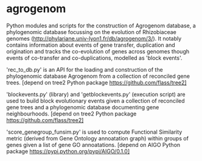# agrogenom
Python modules and scripts for the construction of Agrogenom database, a phylogenomic database focussing on the evolution of Rhizobiaceae genomes (http://phylariane.univ-lyon1.fr/db/agrogenom/3/). It notably contains information about events of gene transfer, duplication and origination and tracks the co-evolution of genes across genomes though events of co-transfer and co-duplications, modelled as 'block events'.

'rec_to_db.py' is an API for the loading and construction of the phylogenomic database Agrogenom from a collection of reconciled gene trees.
[depend on tree2 Python package https://github.com/flass/tree2]

'blockevents.py' (library) and 'getblockevents.py' (execution script) are used to build block evolutionary events given a collection of reconciled gene trees and a phylogenomic database documenting gene neighbourhoods.
[depend on tree2 Python package https://github.com/flass/tree2]

'score_genegroup_funsim.py' is used to compute Functional Similarity metric (derived from Gene Ontology annoatation graph) within groups of genes given a list of gene GO annoatations.
[depend on AIGO Python package https://pypi.python.org/pypi/AIGO/0.1.0]
